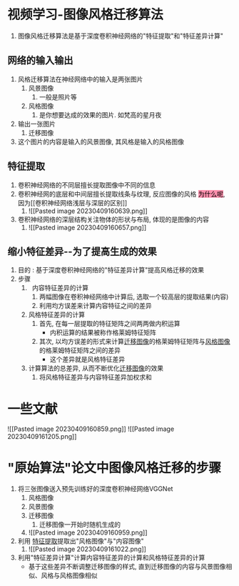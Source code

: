 # 视频学习-图像风格迁移算法

1.  图像风格迁移算法是基于深度卷积神经网络的"特征提取"和"特征差异计算"

## 网络的输入输出

1.  风格迁移算法在神经网络中的输入是两张图片
	1.  风景图像
		1.  一般是照片等
	2.  风格图像
		1.  是你想要达成的效果的图片. 如梵高的星月夜
2.  输出一张图片
	1.  迁移图像
4.  这个图片的内容是输入的风景图像, 其风格是输入的风格图像

## 特征提取

1.  卷积神经网络的不同层擅长提取图像中不同的信息
2.  卷积神经网的底层和中间层擅长提取线条与纹理, 反应图像的风格 <mark style="background: #FF5582A6;">为什么呢</mark>, 因为[[卷积神经网络浅层与深层的区别]]
	1. ![[Pasted image 20230409160639.png]]
3. 卷积神经网络的深层结构关注物体的形状与布局, 体现的是图像的内容
	1. ![[Pasted image 20230409160657.png]]

## 缩小特征差异--为了提高生成的效果

1.  目的 : 基于深度卷积神经网络的"特征差异计算"提高风格迁移的效果
2.  步骤
	1.    内容特征差异的计算
		1.  两幅图像在卷积神经网络中计算后, 选取一个较高层的提取结果(内容)
		2.  利用均方误差来计算内容特征之间的差异
	2.  风格特征差异的计算
		1.  首先, 在每一层提取的特征矩阵之间两两做内积运算
			-   内积运算的结果被称作格莱姆特征矩阵
		2.  其次, 以均方误差的形式来计算[迁移图像](onenote:#内容学习&section-id={587D4A03-CE2D-4B5D-BB4A-7EED5231A7A8}&page-id={34D79CDA-6C48-4FED-9F69-D8CA9A847EC1}&object-id={08DA2C1C-FC00-4FC5-96ED-4F86CC7D75FE}&52&base-path=https://d.docs.live.net/4904891d3a8ddd00/文档/毕业设计/毕业设计.one)的格莱姆特征矩阵与[风格图像](onenote:#内容学习&section-id={587D4A03-CE2D-4B5D-BB4A-7EED5231A7A8}&page-id={34D79CDA-6C48-4FED-9F69-D8CA9A847EC1}&object-id={08DA2C1C-FC00-4FC5-96ED-4F86CC7D75FE}&18&base-path=https://d.docs.live.net/4904891d3a8ddd00/文档/毕业设计/毕业设计.one)的格莱姆特征矩阵之间的差异
			-   这个差异就是风格特征差异
	3.  计算算法的总差异, 从而不断优化[迁移图像](onenote:#内容学习&section-id={587D4A03-CE2D-4B5D-BB4A-7EED5231A7A8}&page-id={34D79CDA-6C48-4FED-9F69-D8CA9A847EC1}&object-id={08DA2C1C-FC00-4FC5-96ED-4F86CC7D75FE}&52&base-path=https://d.docs.live.net/4904891d3a8ddd00/文档/毕业设计/毕业设计.one)的效果
		1.  将风格特征差异与内容特征差异加权求和



# 一些文献

![[Pasted image 20230409160859.png]]
![[Pasted image 20230409161205.png]]

# "原始算法"论文中图像风格迁移的步骤

1.  将三张图像送入预先训练好的深度卷积神经网络VGGNet
	1.  风格图像
	2.  风景图像
	3.  迁移图像
		1.  迁移图像一开始时随机生成的
	4. ![[Pasted image 20230409160959.png]]
2. 利用 [特征提取](onenote:#内容学习&section-id={587D4A03-CE2D-4B5D-BB4A-7EED5231A7A8}&page-id={34D79CDA-6C48-4FED-9F69-D8CA9A847EC1}&object-id={99E675A8-FEF4-45CB-B74A-C9F2F62E8623}&12&base-path=https://d.docs.live.net/4904891d3a8ddd00/文档/毕业设计/毕业设计.one)提取出"风格图像"与"内容图像"
	1. ![[Pasted image 20230409161022.png]]
3. 利用"特征差异计算"计算内容特征差异的计算和风格特征差异的计算
	-   基于这些差异不断调整迁移图像的样式, 直到迁移图像的内容与风景图像相似、风格与风格图像相似

